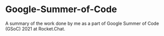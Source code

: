 # Google-Summer-of-Code
A summary of the work done by me as a part of Google Summer of Code (GSoC) 2021 at Rocket.Chat.

